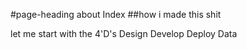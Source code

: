 #page-heading about Index
##how i made this shit

let me start with the 4'D's
Design
Develop
Deploy
Data
